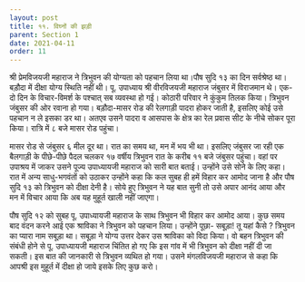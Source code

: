 ```yaml
---
layout: post
title: ११. विघ्नों की झड़ी
parent: Section 1
date: 2021-04-11
order: 11
---
```


श्री प्रेमविजयजी महाराज ने त्रिभुवन की योग्यता को पहचान लिया था।पौष सुदि १३ का दिन सर्वश्रेष्ठ था। बड़ौदा में दीक्षा योग्य स्थिति नहीं थी। पू. उपाध्याय श्री वीरविजयजी महाराज जंबुसर में विराजमान थे। एक-दो दिन के विचार-विमर्श के पश्चात्‌ सब व्यवस्था हो गई। कोठारी परिवार ने कुंकुम तिलक किया। त्रिभुवन जंबुसर की ओर रवाना हो गया। बड़ौदा-मासर रोड की रेलगाड़ी पादरा होकर जाती है, इसलिए कोई उसे पहचान न ले इसका डर था। अतएव उसने पादरा व आसपास के क्षेत्र का रेल प्रवास सीट के नीचे सोकर पूरा किया। रात्रि में ८ बजे मासर रोड पहुंचा।

मासर रोड से जंबुसर ६ मील दूर था। रात का समय था, मन में भय भी था। इसलिए जंबुसर जा रही एक बैलगाड़ी के पीछे-पीछे पैदल चलकर १७ वर्षीय त्रिभुवन रात के करीब ११ बजे जंबुसर पहुंचा। वहां पर उपाश्रय में जाकर उसने पूज्य उपाध्यायजी महाराज को सारी बात बताई। उन्होंने उसे सोने के लिए कहा। रात में अन्य साधु-भगवंतों को उठाकर उन्होंने कहा कि कल सुबह ही हमें विहार कर आमोद जाना है और पौष सुदि १३ को त्रिभुवन को दीक्षा देनी है। सोये हुए त्रिभुवन ने यह बात सुनी तो उसे अपार आनंद आया और मन में विचार आया कि अब यह मुहूर्त खाली नहीं जाएगा।

पौष सुदि १२ को सुबह पू. उपाध्यायजी महाराज के साथ त्रिभुवन भी विहार कर आमोद आया। कुछ समय बाद वंदन करने आई एक श्राविका ने त्रिभुवन को पहचान लिया। उन्होंने पूछा- सबूड़ा! तू यहां कैसे ? त्रिभुवन का प्यारा नाम सबूड़ा था। सबूड़ा ने योग्य उत्तर देकर उस श्राविका को विदा किया। वो बहन त्रिभुवन की संबंधी होने से पू. उपाध्यायजी महाराज चिंतित हो गए कि इस गांव में भी त्रिभुवन को दीक्षा नहीं दी जा सकती। इस बात की जानकारी से त्रिभुवन व्यथित हो गया। उसने मंगलविजयजी महाराज से कहा कि आपश्री इस मुहूर्त में दीक्षा हो जाये इसके लिए कुछ करो।